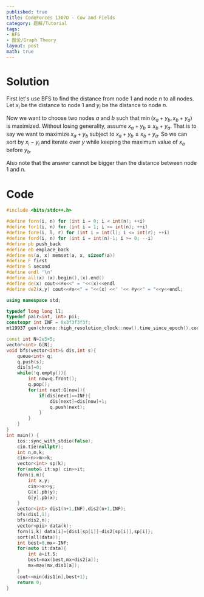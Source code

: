 ```yaml
---
published: true
title: CodeForces 1307D - Cow and Fields
category: 题解/Tutorial
tags: 
- BFS
- 图论/Graph Theory
layout: post
math: true
---
```

<!-- more -->

# Solution

First let's use BFS to find the distance from node $1$ and node $n$ to all nodes. Let $x_i$ be the distance to node $1$ and $y_i$ be the distance to node $n$.

Now we want to choose two nodes $a$ and $b$ such that $\min(x_a+y_b,x_b+y_a)$ is maximized. Without losing generality, assume $x_a+y_b\leq x_b+y_a$. That is to say we want to maximize $x_a+y_b$ subject to $x_a+y_b\leq x_b+y_a$. So we can sort by $x_i-y_i$ and iterate over $y$ while keeping the maximum value of $x_a$ before $y_b$.

Also note that the answer cannot be bigger than the distance between node $1$ and $n$.

# Code
```cpp
#include <bits/stdc++.h>

#define forn(i, n) for (int i = 0; i < int(n); ++i)
#define for1(i, n) for (int i = 1; i <= int(n); ++i)
#define fore(i, l, r) for (int i = int(l); i <= int(r); ++i)
#define ford(i, n) for (int i = int(n)-1; i >= 0; --i)
#define pb push_back
#define eb emplace_back
#define ms(a, x) memset(a, x, sizeof(a))
#define F first
#define S second
#define endl '\n'
#define all(x) (x).begin(),(x).end()
#define de(x) cout<<#x<<" = "<<(x)<<endl
#define de2(x,y) cout<<#x<<" = "<<(x) <<' '<< #y<<" = "<<y<<endl;

using namespace std;

typedef long long ll;
typedef pair<int, int> pii;
constexpr int INF = 0x3f3f3f3f;
mt19937 gen(chrono::high_resolution_clock::now().time_since_epoch().count());

const int N=2e5+5;
vector<int> G[N];
void bfs(vector<int>& dis,int s){
	queue<int> q;
	q.push(s);
	dis[s]=0;
	while(!q.empty()){
		int now=q.front();
		q.pop();
		for(int next:G[now]){
			if(dis[next]==INF){
				dis[next]=dis[now]+1;
				q.push(next);
			}
		}
	}
}
int main() {
	ios::sync_with_stdio(false);
	cin.tie(nullptr);
	int n,m,k;
	cin>>n>>m>>k;
	vector<int> sp(k);
	for(auto& it:sp) cin>>it;
	forn(i,m){
		int x,y;
		cin>>x>>y;
		G[x].pb(y);
		G[y].pb(x);
	}
	vector<int> dis1(n+1,INF),dis2(n+1,INF);
	bfs(dis1,1);
	bfs(dis2,n);
	vector<pii> data(k);
	forn(i,k) data[i]={dis1[sp[i]]-dis2[sp[i]],sp[i]};
	sort(all(data));
	int best=0,mx=-INF;
	for(auto it:data){
		int a=it.S;
		best=max(best,mx+dis2[a]);
		mx=max(mx,dis1[a]);
	}
	cout<<min(dis1[n],best+1);
	return 0;
}
```